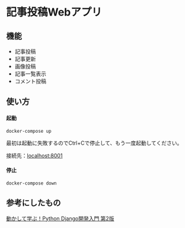 # 記事投稿Webアプリ

## 機能
- 記事投稿
- 記事更新
- 画像投稿
- 記事一覧表示
- コメント投稿


## 使い方

#### 起動
```
docker-compose up
```
最初は起動に失敗するのでCtrl+Cで停止して、もう一度起動してください。

接続先：[localhost:8001](http://localhost:8001/)  
#### 停止
```
docker-compose down
```

## 参考にしたもの
[動かして学ぶ！Python Django開発入門 第2版](https://www.shoeisha.co.jp/book/detail/9784798174198)
